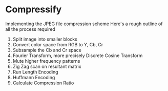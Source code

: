 # Compressify

Implementing the JPEG file compression scheme
Here's a rough outline of all the process required
<ol>
<li> Split image into smaller blocks </li>
<li> Convert color space from RGB to Y, Cb, Cr
<li> Subsample the Cb and Cr space
<li> Fourier Transform, more precisely Discrete Cosine Transform </li>
<li> Mute higher frequency patterns
<li> Zig Zag scan on resultant matrix
<li> Run Length Encoding
<li> Huffmann Encoding    
<li> Calculate Compression Ratio